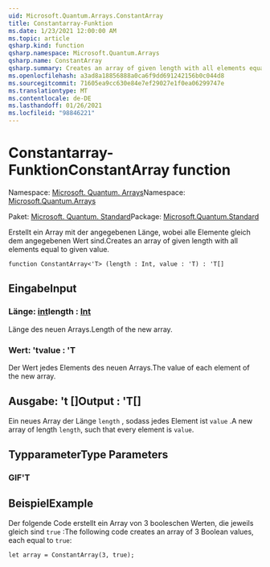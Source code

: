 ```yaml
---
uid: Microsoft.Quantum.Arrays.ConstantArray
title: Constantarray-Funktion
ms.date: 1/23/2021 12:00:00 AM
ms.topic: article
qsharp.kind: function
qsharp.namespace: Microsoft.Quantum.Arrays
qsharp.name: ConstantArray
qsharp.summary: Creates an array of given length with all elements equal to given value.
ms.openlocfilehash: a3ad8a18856888a0ca6f9dd691242156b0c044d8
ms.sourcegitcommit: 71605ea9cc630e84e7ef29027e1f0ea06299747e
ms.translationtype: MT
ms.contentlocale: de-DE
ms.lasthandoff: 01/26/2021
ms.locfileid: "98846221"
---
```

# <a name="constantarray-function"></a><span data-ttu-id="e5bc8-102">Constantarray-Funktion</span><span class="sxs-lookup"><span data-stu-id="e5bc8-102">ConstantArray function</span></span>

<span data-ttu-id="e5bc8-103">Namespace: [Microsoft. Quantum. Arrays](xref:Microsoft.Quantum.Arrays)</span><span class="sxs-lookup"><span data-stu-id="e5bc8-103">Namespace: [Microsoft.Quantum.Arrays](xref:Microsoft.Quantum.Arrays)</span></span>

<span data-ttu-id="e5bc8-104">Paket: [Microsoft. Quantum. Standard](https://nuget.org/packages/Microsoft.Quantum.Standard)</span><span class="sxs-lookup"><span data-stu-id="e5bc8-104">Package: [Microsoft.Quantum.Standard](https://nuget.org/packages/Microsoft.Quantum.Standard)</span></span>


<span data-ttu-id="e5bc8-105">Erstellt ein Array mit der angegebenen Länge, wobei alle Elemente gleich dem angegebenen Wert sind.</span><span class="sxs-lookup"><span data-stu-id="e5bc8-105">Creates an array of given length with all elements equal to given value.</span></span>

```qsharp
function ConstantArray<'T> (length : Int, value : 'T) : 'T[]
```


## <a name="input"></a><span data-ttu-id="e5bc8-106">Eingabe</span><span class="sxs-lookup"><span data-stu-id="e5bc8-106">Input</span></span>

### <a name="length--int"></a><span data-ttu-id="e5bc8-107">Länge: [int](xref:microsoft.quantum.lang-ref.int)</span><span class="sxs-lookup"><span data-stu-id="e5bc8-107">length : [Int](xref:microsoft.quantum.lang-ref.int)</span></span>

<span data-ttu-id="e5bc8-108">Länge des neuen Arrays.</span><span class="sxs-lookup"><span data-stu-id="e5bc8-108">Length of the new array.</span></span>


### <a name="value--t"></a><span data-ttu-id="e5bc8-109">Wert: 't</span><span class="sxs-lookup"><span data-stu-id="e5bc8-109">value : 'T</span></span>

<span data-ttu-id="e5bc8-110">Der Wert jedes Elements des neuen Arrays.</span><span class="sxs-lookup"><span data-stu-id="e5bc8-110">The value of each element of the new array.</span></span>



## <a name="output--t"></a><span data-ttu-id="e5bc8-111">Ausgabe: 't []</span><span class="sxs-lookup"><span data-stu-id="e5bc8-111">Output : 'T[]</span></span>

<span data-ttu-id="e5bc8-112">Ein neues Array der Länge `length` , sodass jedes Element ist `value` .</span><span class="sxs-lookup"><span data-stu-id="e5bc8-112">A new array of length `length`, such that every element is `value`.</span></span>

## <a name="type-parameters"></a><span data-ttu-id="e5bc8-113">Typparameter</span><span class="sxs-lookup"><span data-stu-id="e5bc8-113">Type Parameters</span></span>

### <a name="t"></a><span data-ttu-id="e5bc8-114">GIF</span><span class="sxs-lookup"><span data-stu-id="e5bc8-114">'T</span></span>



## <a name="example"></a><span data-ttu-id="e5bc8-115">Beispiel</span><span class="sxs-lookup"><span data-stu-id="e5bc8-115">Example</span></span>

<span data-ttu-id="e5bc8-116">Der folgende Code erstellt ein Array von 3 booleschen Werten, die jeweils gleich sind `true` :</span><span class="sxs-lookup"><span data-stu-id="e5bc8-116">The following code creates an array of 3 Boolean values, each equal to `true`:</span></span>

```qsharp
let array = ConstantArray(3, true);
```